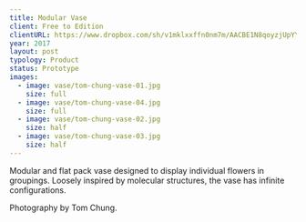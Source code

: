 ```yaml
---
title: Modular Vase
client: Free to Edition
clientURL: https://www.dropbox.com/sh/v1mklxxffn0nm7m/AACBE1N8qoyzjUpYYjotxQ3Za?dl=0
year: 2017
layout: post
typology: Product
status: Prototype
images:
  - image: vase/tom-chung-vase-01.jpg
    size: full
  - image: vase/tom-chung-vase-04.jpg
    size: full
  - image: vase/tom-chung-vase-02.jpg
    size: half
  - image: vase/tom-chung-vase-03.jpg
    size: half
---
```


Modular and flat pack vase designed to display individual flowers in groupings. Loosely inspired by molecular structures, the vase has infinite configurations.

Photography by Tom Chung.